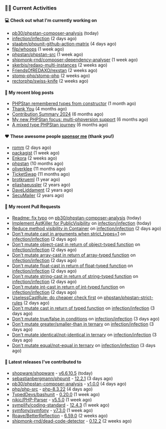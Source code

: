 ### 👨‍💻 Current Activities


#### 💻 Check out what I'm currently working on

- [pb30/phpstan-composer-analysis](https://github.com/pb30/phpstan-composer-analysis) (today)
- [infection/infection](https://github.com/infection/infection) (2 days ago)
- [staabm/phpunit-github-action-matrix](https://github.com/staabm/phpunit-github-action-matrix) (4 days ago)
- [filp/whoops](https://github.com/filp/whoops) (1 week ago)
- [phpstan/phpstan-src](https://github.com/phpstan/phpstan-src) (1 week ago)
- [shipmonk-rnd/composer-dependency-analyser](https://github.com/shipmonk-rnd/composer-dependency-analyser) (1 week ago)
- [skerbis/redaxo-multi-instances](https://github.com/skerbis/redaxo-multi-instances) (2 weeks ago)
- [FriendsOfREDAXO/rexstan](https://github.com/FriendsOfREDAXO/rexstan) (2 weeks ago)
- [stomp-php/stomp-php](https://github.com/stomp-php/stomp-php) (2 weeks ago)
- [rectorphp/swiss-knife](https://github.com/rectorphp/swiss-knife) (2 weeks ago)


#### 📜 My recent blog posts

- [PHPStan remembered types from constructor](https://staabm.github.io/2025/04/15/phpstan-remember-constructor-types.html) (1 month ago)
- [Thank You](https://staabm.github.io/2025/01/24/thank-you.html) (4 months ago)
- [Contribution Summary 2024](https://staabm.github.io/2024/12/11/contribution-summary-2024.html) (6 months ago)
- [My new PHPStan focus: multi-phpversion support](https://staabm.github.io/2024/11/28/phpstan-php-version-in-scope.html) (6 months ago)
- [A mixed type PHPStan journey](https://staabm.github.io/2024/11/26/phpstan-mixed-types.html) (6 months ago)


#### ❤️ These awesome people [sponsor me](https://github.com/sponsors/staabm) (thank you!)

- [romm](https://github.com/romm) (2 days ago)
- [packagist](https://github.com/packagist) (1 week ago)
- [Enkora](https://github.com/Enkora) (2 weeks ago)
- [phpstan](https://github.com/phpstan) (10 months ago)
- [oliverklee](https://github.com/oliverklee) (11 months ago)
- [TicketSwap](https://github.com/TicketSwap) (11 months ago)
- [brotkrueml](https://github.com/brotkrueml) (1 year ago)
- [eliashaeussler](https://github.com/eliashaeussler) (2 years ago)
- [DaveLiddament](https://github.com/DaveLiddament) (2 years ago)
- [SecuMailer](https://github.com/SecuMailer) (2 years ago)


#### 🔨 My recent Pull Requests

- [Readme: fix typo](https://github.com/pb30/phpstan-composer-analysis/pull/54) on [pb30/phpstan-composer-analysis](https://github.com/pb30/phpstan-composer-analysis) (today)
- [Implement AstKiller for PublicVisibility](https://github.com/infection/infection/pull/2163) on [infection/infection](https://github.com/infection/infection) (today)
- [Reduce method visibility in Container](https://github.com/infection/infection/pull/2155) on [infection/infection](https://github.com/infection/infection) (2 days ago)
- [Don&#39;t mutate cast in arguments when strict_types=1](https://github.com/infection/infection/pull/2154) on [infection/infection](https://github.com/infection/infection) (2 days ago)
- [Don&#39;t mutate object-cast in return of object-typed function](https://github.com/infection/infection/pull/2152) on [infection/infection](https://github.com/infection/infection) (2 days ago)
- [Don&#39;t mutate array-cast in return of array-typed function](https://github.com/infection/infection/pull/2151) on [infection/infection](https://github.com/infection/infection) (2 days ago)
- [Don&#39;t mutate float-cast in return of float-typed function](https://github.com/infection/infection/pull/2150) on [infection/infection](https://github.com/infection/infection) (2 days ago)
- [Don&#39;t mutate string-cast in return of string-typed function](https://github.com/infection/infection/pull/2149) on [infection/infection](https://github.com/infection/infection) (2 days ago)
- [Don&#39;t mutate int-cast in return of int-typed function](https://github.com/infection/infection/pull/2148) on [infection/infection](https://github.com/infection/infection) (2 days ago)
- [UselessCastRule: do cheaper check first](https://github.com/phpstan/phpstan-strict-rules/pull/274) on [phpstan/phpstan-strict-rules](https://github.com/phpstan/phpstan-strict-rules) (2 days ago)
- [Don&#39;t mutate cast in return of typed function](https://github.com/infection/infection/pull/2145) on [infection/infection](https://github.com/infection/infection) (3 days ago)
- [Don&#39;t mutate true/false in conditions](https://github.com/infection/infection/pull/2143) on [infection/infection](https://github.com/infection/infection) (3 days ago)
- [Don&#39;t mutate greater/smaller-than in ternary](https://github.com/infection/infection/pull/2141) on [infection/infection](https://github.com/infection/infection) (3 days ago)
- [Don&#39;t mutate identical/not-identical in ternary](https://github.com/infection/infection/pull/2140) on [infection/infection](https://github.com/infection/infection) (3 days ago)
- [Don&#39;t mutate equal/not-equal in ternary](https://github.com/infection/infection/pull/2139) on [infection/infection](https://github.com/infection/infection) (3 days ago)


#### 🔭 Latest releases I've contributed to

- [shopware/shopware](https://github.com/shopware/shopware) - [v6.6.10.5](https://github.com/shopware/shopware/releases/tag/v6.6.10.5) (today)
- [sebastianbergmann/phpunit](https://github.com/sebastianbergmann/phpunit) - [12.2.1](https://github.com/sebastianbergmann/phpunit/releases/tag/12.2.1) (3 days ago)
- [pb30/phpstan-composer-analysis](https://github.com/pb30/phpstan-composer-analysis) - [v1.0.0](https://github.com/pb30/phpstan-composer-analysis/releases/tag/v1.0.0) (4 days ago)
- [php/php-src](https://github.com/php/php-src) - [php-8.3.22](https://github.com/php/php-src/releases/tag/php-8.3.22) (4 days ago)
- [TypedDevs/bashunit](https://github.com/TypedDevs/bashunit) - [0.20.0](https://github.com/TypedDevs/bashunit/releases/tag/0.20.0) (1 week ago)
- [nikic/PHP-Parser](https://github.com/nikic/PHP-Parser) - [v5.5.0](https://github.com/nikic/PHP-Parser/releases/tag/v5.5.0) (1 week ago)
- [symplify/coding-standard](https://github.com/symplify/coding-standard) - [12.4.3](https://github.com/symplify/coding-standard/releases/tag/12.4.3) (1 week ago)
- [symfony/symfony](https://github.com/symfony/symfony) - [v7.3.0](https://github.com/symfony/symfony/releases/tag/v7.3.0) (1 week ago)
- [Roave/BetterReflection](https://github.com/Roave/BetterReflection) - [6.59.0](https://github.com/Roave/BetterReflection/releases/tag/6.59.0) (2 weeks ago)
- [shipmonk-rnd/dead-code-detector](https://github.com/shipmonk-rnd/dead-code-detector) - [0.12.2](https://github.com/shipmonk-rnd/dead-code-detector/releases/tag/0.12.2) (2 weeks ago)
